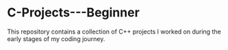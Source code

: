 # C-Projects---Beginner
This repository contains a collection of C++ projects I worked on during the early stages of my coding journey.
